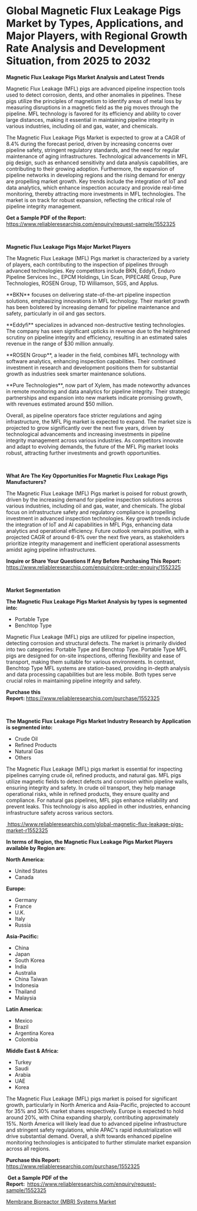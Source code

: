 <p><h1>Global Magnetic Flux Leakage Pigs Market by Types, Applications, and Major Players, with Regional Growth Rate Analysis and Development Situation, from 2025 to 2032</h1></p><p><strong>Magnetic Flux Leakage Pigs Market Analysis and Latest Trends</strong></p>
<p><p>Magnetic Flux Leakage (MFL) pigs are advanced pipeline inspection tools used to detect corrosion, dents, and other anomalies in pipelines. These pigs utilize the principles of magnetism to identify areas of metal loss by measuring disruptions in a magnetic field as the pig moves through the pipeline. MFL technology is favored for its efficiency and ability to cover large distances, making it essential in maintaining pipeline integrity in various industries, including oil and gas, water, and chemicals.</p><p>The Magnetic Flux Leakage Pigs Market is expected to grow at a CAGR of 8.4% during the forecast period, driven by increasing concerns over pipeline safety, stringent regulatory standards, and the need for regular maintenance of aging infrastructures. Technological advancements in MFL pig design, such as enhanced sensitivity and data analysis capabilities, are contributing to their growing adoption. Furthermore, the expansion of pipeline networks in developing regions and the rising demand for energy are propelling market growth. Key trends include the integration of IoT and data analytics, which enhance inspection accuracy and provide real-time monitoring, thereby attracting more investments in MFL technologies. The market is on track for robust expansion, reflecting the critical role of pipeline integrity management.</p></p>
<p><strong>Get a Sample PDF of the Report:&nbsp;</strong> <a href="https://www.reliableresearchiq.com/enquiry/request-sample/1552325?utm_campaign=2219&utm_medium=2&utm_source=Github&utm_content=ia&utm_term=27022025&utm_id=magnetic-flux-leakage-pigs">https://www.reliableresearchiq.com/enquiry/request-sample/1552325</a></p>
<p>&nbsp;</p>
<p><strong>Magnetic Flux Leakage Pigs Major Market Players</strong></p>
<p><p>The Magnetic Flux Leakage (MFL) Pigs market is characterized by a variety of players, each contributing to the inspection of pipelines through advanced technologies. Key competitors include BKN, Eddyfi, Enduro Pipeline Services Inc., EPCM Holdings, Lin Scan, PIPECARE Group, Pure Technologies, ROSEN Group, TD Williamson, SGS, and Applus.</p><p>**BKN** focuses on delivering state-of-the-art pipeline inspection solutions, emphasizing innovations in MFL technology. Their market growth has been bolstered by increasing demand for pipeline maintenance and safety, particularly in oil and gas sectors.</p><p>**Eddyfi** specializes in advanced non-destructive testing technologies. The company has seen significant upticks in revenue due to the heightened scrutiny on pipeline integrity and efficiency, resulting in an estimated sales revenue in the range of $30 million annually.</p><p>**ROSEN Group**, a leader in the field, combines MFL technology with software analytics, enhancing inspection capabilities. Their continued investment in research and development positions them for substantial growth as industries seek smarter maintenance solutions.</p><p>**Pure Technologies**, now part of Xylem, has made noteworthy advances in remote monitoring and data analytics for pipeline integrity. Their strategic partnerships and expansion into new markets indicate promising growth, with revenues estimated around $50 million.</p><p>Overall, as pipeline operators face stricter regulations and aging infrastructure, the MFL Pig market is expected to expand. The market size is projected to grow significantly over the next five years, driven by technological advancements and increasing investments in pipeline integrity management across various industries. As competitors innovate and adapt to evolving demands, the future of the MFL Pig market looks robust, attracting further investments and growth opportunities.</p></p>
<p>&nbsp;</p>
<p><strong>What Are The Key Opportunities For Magnetic Flux Leakage Pigs Manufacturers?</strong></p>
<p><p>The Magnetic Flux Leakage (MFL) Pigs market is poised for robust growth, driven by the increasing demand for pipeline inspection solutions across various industries, including oil and gas, water, and chemicals. The global focus on infrastructure safety and regulatory compliance is propelling investment in advanced inspection technologies. Key growth trends include the integration of IoT and AI capabilities in MFL Pigs, enhancing data analytics and operational efficiency. Future outlook remains positive, with a projected CAGR of around 6-8% over the next five years, as stakeholders prioritize integrity management and inefficient operational assessments amidst aging pipeline infrastructures.</p></p>
<p><strong>Inquire or Share Your Questions If Any Before Purchasing This Report:</strong> <a href="https://www.reliableresearchiq.com/enquiry/pre-order-enquiry/1552325?utm_campaign=2219&utm_medium=2&utm_source=Github&utm_content=ia&utm_term=27022025&utm_id=magnetic-flux-leakage-pigs">https://www.reliableresearchiq.com/enquiry/pre-order-enquiry/1552325</a></p>
<p>&nbsp;</p>
<p><strong>Market Segmentation</strong></p>
<p><strong>The Magnetic Flux Leakage Pigs Market Analysis by types is segmented into:</strong></p>
<p><ul><li>Portable Type</li><li>Benchtop Type</li></ul></p>
<p><p>Magnetic Flux Leakage (MFL) pigs are utilized for pipeline inspection, detecting corrosion and structural defects. The market is primarily divided into two categories: Portable Type and Benchtop Type. Portable Type MFL pigs are designed for on-site inspections, offering flexibility and ease of transport, making them suitable for various environments. In contrast, Benchtop Type MFL systems are station-based, providing in-depth analysis and data processing capabilities but are less mobile. Both types serve crucial roles in maintaining pipeline integrity and safety.</p></p>
<p><strong>Purchase this Report:&nbsp;</strong><a href="https://www.reliableresearchiq.com/purchase/1552325?utm_campaign=2219&utm_medium=2&utm_source=Github&utm_content=ia&utm_term=27022025&utm_id=magnetic-flux-leakage-pigs">https://www.reliableresearchiq.com/purchase/1552325</a></p>
<p>&nbsp;</p>
<p><strong>The Magnetic Flux Leakage Pigs Market Industry Research by Application is segmented into:</strong></p>
<p><ul><li>Crude Oil</li><li>Refined Products</li><li>Natural Gas</li><li>Others</li></ul></p>
<p><p>The Magnetic Flux Leakage (MFL) pigs market is essential for inspecting pipelines carrying crude oil, refined products, and natural gas. MFL pigs utilize magnetic fields to detect defects and corrosion within pipeline walls, ensuring integrity and safety. In crude oil transport, they help manage operational risks, while in refined products, they ensure quality and compliance. For natural gas pipelines, MFL pigs enhance reliability and prevent leaks. This technology is also applied in other industries, enhancing infrastructure safety across various sectors.</p></p>
<p><a href="https://www.reliableresearchiq.com/global-magnetic-flux-leakage-pigs-market-r1552325?utm_campaign=2219&utm_medium=2&utm_source=Github&utm_content=ia&utm_term=27022025&utm_id=magnetic-flux-leakage-pigs">&nbsp;https://www.reliableresearchiq.com/global-magnetic-flux-leakage-pigs-market-r1552325</a></p>
<p><strong>In terms of Region, the Magnetic Flux Leakage Pigs Market Players available by Region are:</strong></p>
<p>
    <p> <strong> North America: </strong>
        <ul>
            <li>United States</li>
            <li>Canada</li>
        </ul>
        </p> 
    <p> <strong> Europe: </strong>
        <ul>
            <li>Germany</li>
            <li>France</li>
            <li>U.K.</li>
            <li>Italy</li>
            <li>Russia</li>
        </ul>
        </p> 
    <p> <strong> Asia-Pacific: </strong>
        <ul>
            <li>China</li>
            <li>Japan</li>
            <li>South Korea</li>
            <li>India</li>
            <li>Australia</li>
            <li>China Taiwan</li>
            <li>Indonesia</li>
            <li>Thailand</li>
            <li>Malaysia</li>
        </ul>
        </p> 
    <p> <strong> Latin America: </strong>
        <ul>
            <li>Mexico</li>
            <li>Brazil</li>
            <li>Argentina Korea</li>
            <li>Colombia</li>
        </ul>
        </p> 
    <p> <strong> Middle East & Africa: </strong>
        <ul>
            <li>Turkey</li>
            <li>Saudi</li>
            <li>Arabia</li>
            <li>UAE</li>
            <li>Korea</li>
        </ul>
    </p>
    </p>
<p><p>The Magnetic Flux Leakage (MFL) pigs market is poised for significant growth, particularly in North America and Asia-Pacific, projected to account for 35% and 30% market shares respectively. Europe is expected to hold around 20%, with China expanding sharply, contributing approximately 15%. North America will likely lead due to advanced pipeline infrastructure and stringent safety regulations, while APAC's rapid industrialization will drive substantial demand. Overall, a shift towards enhanced pipeline monitoring technologies is anticipated to further stimulate market expansion across all regions.</p></p>
<p><strong>Purchase this Report: </strong><a href="https://www.reliableresearchiq.com/purchase/1552325?utm_campaign=2219&utm_medium=2&utm_source=Github&utm_content=ia&utm_term=27022025&utm_id=magnetic-flux-leakage-pigs">https://www.reliableresearchiq.com/purchase/1552325</a></p>
<p>&nbsp;<strong>Get a Sample PDF of the Report:&nbsp;&nbsp;</strong><a href="https://www.reliableresearchiq.com/enquiry/request-sample/1552325?utm_campaign=2219&utm_medium=2&utm_source=Github&utm_content=ia&utm_term=27022025&utm_id=magnetic-flux-leakage-pigs">https://www.reliableresearchiq.com/enquiry/request-sample/1552325</a></p>
<p><strong></strong></p>
<p><p><a href="https://github.com/duscarajlha/Market-Research-Report-List-1/blob/main/membrane-bioreactor-mbr-systems-market.md?utm_campaign=2219&utm_medium=2&utm_source=Github&utm_content=ia&utm_term=27022025&utm_id=magnetic-flux-leakage-pigs">Membrane Bioreactor (MBR) Systems Market</a></p></p>